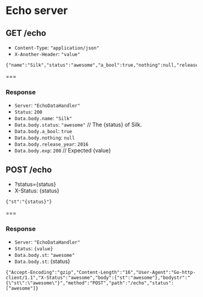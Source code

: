 # Echo server

## GET /echo

* `Content-Type`: `"application/json"`
* `X-Another-Header`: `"value"`

```
{"name":"Silk","status":"awesome","a_bool":true,"nothing":null,"release_year":2016,"exp":200}
```

===

### Response

* `Server`: `"EchoDataHandler"`
* `Status`: `200`
* `Data.body.name`: `"Silk"`
* `Data.body.status`: `"awesome"` // The {status} of Silk.
* `Data.body.a_bool`: `true`
* `Data.body.nothing`: `null`
* `Data.body.release_year`: `2016`
* `Data.body.exp`: `200` // Expected {value}

## POST /echo

* ?status={status}
* X-Status: {status}

```
{"st":"{status}"}
```

===

### Response

* `Server`: `"EchoDataHandler"`
* `Status`: `{value}`
* `Data.body.st`: `"awesome"`
* `Data.body.st`: {status}

```
{"Accept-Encoding":"gzip","Content-Length":"16","User-Agent":"Go-http-client/1.1","X-Status":"awesome","body":{"st":"awesome"},"bodystr":"{\"st\":\"awesome\"}","method":"POST","path":"/echo","status":["awesome"]}

```